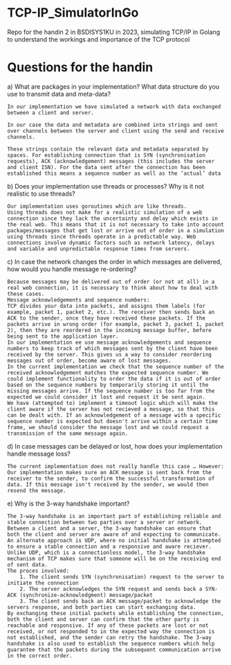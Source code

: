 # TCP-IP_SimulatorInGo

Repo for the handin 2 in BSDISYS1KU in 2023, simulating TCP/IP in Golang to understand the workings and importance of the TCP protocol

# Questions for the handin

a) What are packages in your implementation? What data structure do you use to transmit data and meta-data?

    In our implementation we have simulated a network with data exchanged between a client and server.

    In our case the data and metadata are combined into strings and sent over channels between the server and client using the send and receive channels.

    These strings contain the relevant data and metadata separated by spaces. For establishing connection that is SYN (synchronisation requests), ACK (acknowledgement) messages (this includes the server and client ISN). For the data sent after the connection has been established this means a sequence number as well as the ‘actual’ data

b) Does your implementation use threads or processes? Why is it not realistic to use threads?

    Our implementation uses goroutines which are like threads.
    Using threads does not make for a realistic simulation of a web connection since they lack the uncertainty and delay which exists in the real web. This means that it is not necessary to take into account packages/messages that get lost or arrive out of order in a simulation using threads since threads operate in a predictable way. Web connections involve dynamic factors such as network latency, delays and variable and unpredictable response times from servers.

c) In case the network changes the order in which messages are delivered, how would you handle message re-ordering?

    Because messages may be delivered out of order (or not at all) in a real web connection, it is necessary to think about how to deal with these cases.
    Message acknowledgements and sequence numbers:
    TCP divides your data into packets, and assigns them labels (for example, packet 1, packet 2, etc.). The receiver then sends back an ACK to the sender, once they have received these packets. If the packets arrive in wrong order (for example, packet 3, packet 1, packet 2), then they are reordered in the incoming message buffer, before being sent to the application layer.
    In our implementation ee use message acknowledgements and sequence numbers to keep track of which messages sent by the client have been received by the server. This gives us a way to consider reordering messages out of order, become aware of lost messages.
    In the current implementation we check that the sequence number of the received acknowledgement matches the expected sequence number. We could implement functionality to order the data if it is out of order based on the sequence numbers by temporarily storing it until the missing messages arrive. If the sequence number is too far from the expected we could consider it lost and request it be sent again.
    We have (attempted to) implement a timeout logic which will make the client aware if the server has not recieved a message, so that this can be dealt with. If an acknowledgement of a message with a specific sequence number is expected but doesn't arrive within a certain time frame, we should consider the message lost and we could request a transmission of the same message again.

d) In case messages can be delayed or lost, how does your implementation handle message loss?

    The current implementation does not really handle this case … However:
    Our implementation makes sure an ACK message is sent back from the receiver to the sender, to confirm the successful transformation of data. If this message isn't received by the sender, we would then resend the message.

e) Why is the 3-way handshake important?

    The 3-way handshake is an important part of establishing reliable and stable connection between two parties over a server or network. Between a client and a server, the 3-way handshake can ensure that both the client and server are aware of and expecting to communicate.
    An alternate approach is UDP, where no initial handshake is attempted to ensure a stable connection and a responsive and aware reciever. Unlike UDP, which is a connectionless model, the 3-way handshake mechanism of TCP makes sure that someone will be on the receiving end of sent data.
    The proces involved:
        1. The client sends SYN (synchronisation) request to the server to initiate the connection
        2. The server acknowledges the SYN request and sends back a SYN-ACK (synchronize-acknowledgment) message/packet
        3. The client sends back an ACK message/packet to acknowledge the servers response, and both parties can start exchanging data.
    By exchanging these initial packets while establishing the connection, both the client and server can confirm that the other party is reachable and responsive. If any of these packets are lost or not received, or not responded to in the expected way the connection is not established, and the sender can retry the handshake. The 3-way handshake is also used to establish the sequence numbers which help guarantee that the packets during the subsequent communication arrive in the correct order.
